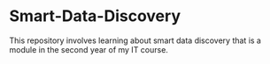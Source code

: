 # Smart-Data-Discovery
This repository involves learning about smart data discovery that is a module in the second year of my IT course.

